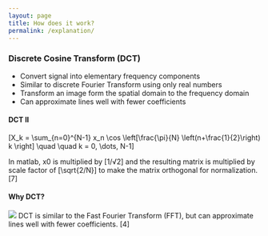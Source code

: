 ```yaml
---
layout: page
title: How does it work?
permalink: /explanation/
---
```


### Discrete Cosine Transform (DCT)
* Convert signal into elementary frequency components
* Similar to discrete Fourier Transform using only real numbers
* Transform an image form the spatial domain to the frequency domain
* Can approximate lines well with fewer coefficients

#### DCT II
\[X_k =
 \sum_{n=0}^{N-1} x_n \cos \left[\frac{\pi}{N} \left(n+\frac{1}{2}\right) k \right] \quad \quad k = 0, \dots, N-1\]

 In matlab, x0 is multiplied by \[1/√2\] and the resulting matrix is multiplied by scale factor of \[\sqrt{2/N}\] to make the matrix orthogonal for normalization. [7]

#### Why DCT?
<img src="{{ site.baseurl }}/images/dctvsfft.gif"> </img>
DCT is similar to the Fast Fourier Transform (FFT), but can approximate lines well with fewer coefficients. [4]

